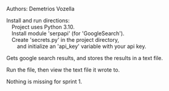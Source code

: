 Authors: Demetrios Vozella

Install and run directions:<br>
&emsp;Project uses Python 3.10.<br>
&emsp;Install module 'serpapi' (for 'GoogleSearch').<br>
&emsp;Create 'secrets.py' in the project directory,<br>
&emsp;&emsp;and initialize an 'api_key' variable with your api key.<br> 


Gets google search results, and stores the results in a text file. 

Run the file, then view the text file it wrote to.

Nothing is missing for sprint 1.

